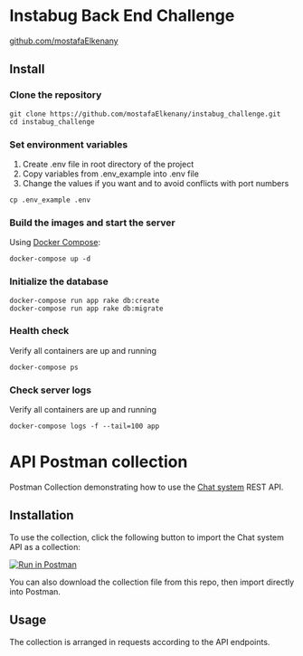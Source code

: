 # Instabug Back End Challenge

[github.com/mostafaElkenany](https://github.com/mostafaElkenany/instabug_challenge)

## Install

### Clone the repository

```shell
git clone https://github.com/mostafaElkenany/instabug_challenge.git
cd instabug_challenge
```
### Set environment variables

1. Create .env file in root directory of the project
2. Copy variables from .env_example into .env file
3. Change the values if you want and to avoid conflicts with port numbers

```shell
cp .env_example .env
```

### Build the images and start the server

Using [Docker Compose](https://docs.docker.com/compose/):

```shell
docker-compose up -d
```
### Initialize the database

```shell
docker-compose run app rake db:create
docker-compose run app rake db:migrate
```
### Health check

Verify all containers are up and running

```shell
docker-compose ps
```
### Check server logs

Verify all containers are up and running

```shell
docker-compose logs -f --tail=100 app
```
#  API Postman collection

Postman Collection demonstrating how to use the [Chat system](https://github.com/mostafaElkenany/instabug_challenge) REST API.
## Installation

To use the collection, click the following button to import the Chat system API as a collection:

[![Run in Postman](https://s3.amazonaws.com/postman-static/run-button.png)](https://app.getpostman.com/run-collection/3992c46b84ebf94f0779)

You can also download the collection file from this repo, then import directly into Postman.

## Usage

The collection is arranged in requests according to the API endpoints.